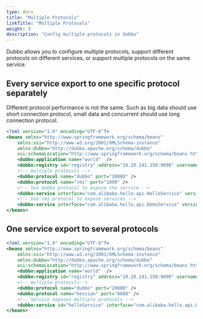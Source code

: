 ```yaml
---
type: docs
title: "Multiple Protocols"
linkTitle: "Multiple Protocols"
weight: 9
description: "Config multiple protocols in dubbo"
---
```



Dubbo allows you to configure multiple protocols, support different protocols on different services, or support multiple protocols on the same service.

## Every service export to one specific protocol separately

Different protocol performance is not the same. Such as big data should use short connection protocol, small data and concurrent should use long connection protocol.

```xml
<?xml version="1.0" encoding="UTF-8"?>
<beans xmlns="http://www.springframework.org/schema/beans"
    xmlns:xsi="http://www.w3.org/2001/XMLSchema-instance"
    xmlns:dubbo="http://dubbo.apache.org/schema/dubbo"
    xsi:schemaLocation="http://www.springframework.org/schema/beans http://www.springframework.org/schema/beans/spring-beans-4.3.xsd http://dubbo.apache.org/schema/dubbo http://dubbo.apache.org/schema/dubbo/dubbo.xsd">
    <dubbo:application name="world"  />
    <dubbo:registry id="registry" address="10.20.141.150:9090" username="admin" password="hello1234" />
    <!-- multiple protocols -->
    <dubbo:protocol name="dubbo" port="20880" />
    <dubbo:protocol name="rmi" port="1099" />
    <!-- Use dubbo protocol to expose the service -->
    <dubbo:service interface="com.alibaba.hello.api.HelloService" version="1.0.0" ref="helloService" protocol="dubbo" />
    <!-- Use rmi protocol to expose services -->
    <dubbo:service interface="com.alibaba.hello.api.DemoService" version="1.0.0" ref="demoService" protocol="rmi" />
</beans>
```

## One service export to several protocols

```xml
<?xml version="1.0" encoding="UTF-8"?>
<beans xmlns="http://www.springframework.org/schema/beans"
    xmlns:xsi="http://www.w3.org/2001/XMLSchema-instance"
    xmlns:dubbo="http://dubbo.apache.org/schema/dubbo"
    xsi:schemaLocation="http://www.springframework.org/schema/beans http://www.springframework.org/schema/beans/spring-beans-4.3.xsd http://dubbo.apache.org/schema/dubbo http://dubbo.apache.org/schema/dubbo/dubbo.xsd">
    <dubbo:application name="world"  />
    <dubbo:registry id="registry" address="10.20.141.150:9090" username="admin" password="hello1234" />
    <!-- multiple protocols-->
    <dubbo:protocol name="dubbo" port="20880" />
    <dubbo:protocol name="hessian" port="8080" />
    <!-- Service exposes multiple protocols -->
    <dubbo:service id="helloService" interface="com.alibaba.hello.api.HelloService" version="1.0.0" protocol="dubbo,hessian" />
</beans>
```

[^1]: custom protocol, see:[protocol extension](/en/docs/v2.7/dev/impls/protocol/)
